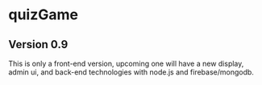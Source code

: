 # quizGame
## Version 0.9
This is only a front-end version, upcoming one will have a new display, admin ui, and back-end technologies with node.js and firebase/mongodb.

